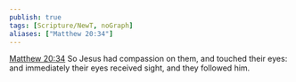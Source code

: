 ```yaml
---
publish: true
tags: [Scripture/NewT, noGraph]
aliases: ["Matthew 20:34"]
---
```

[Matthew 20:34](https://churchofjesuschrist.org/study/scriptures/nt/matt/20?lang=eng&id=p34#p34) So Jesus had compassion on them, and touched their eyes: and immediately their eyes received sight, and they followed him.




